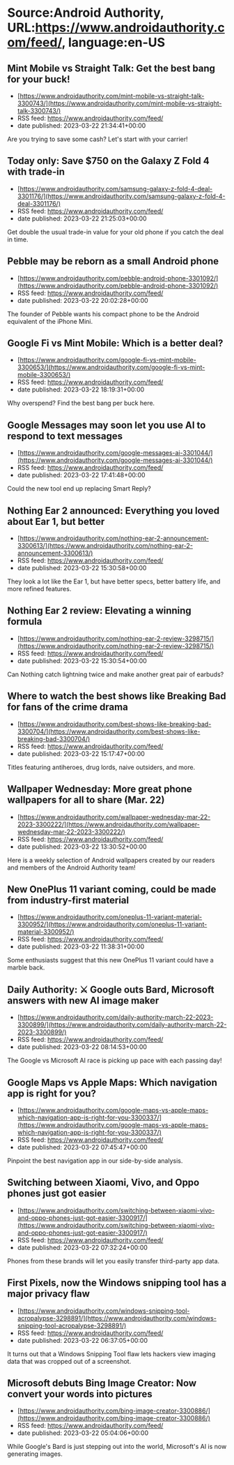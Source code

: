 # Source:Android Authority, URL:https://www.androidauthority.com/feed/, language:en-US

## Mint Mobile vs Straight Talk: Get the best bang for your buck!
 - [https://www.androidauthority.com/mint-mobile-vs-straight-talk-3300743/](https://www.androidauthority.com/mint-mobile-vs-straight-talk-3300743/)
 - RSS feed: https://www.androidauthority.com/feed/
 - date published: 2023-03-22 21:34:41+00:00

Are you trying to save some cash? Let's start with your carrier!

## Today only: Save $750 on the Galaxy Z Fold 4 with trade-in
 - [https://www.androidauthority.com/samsung-galaxy-z-fold-4-deal-3301176/](https://www.androidauthority.com/samsung-galaxy-z-fold-4-deal-3301176/)
 - RSS feed: https://www.androidauthority.com/feed/
 - date published: 2023-03-22 21:25:03+00:00

Get double the usual trade-in value for your old phone if you catch the deal in time.

## Pebble may be reborn as a small Android phone
 - [https://www.androidauthority.com/pebble-android-phone-3301092/](https://www.androidauthority.com/pebble-android-phone-3301092/)
 - RSS feed: https://www.androidauthority.com/feed/
 - date published: 2023-03-22 20:02:28+00:00

The founder of Pebble wants his compact phone to be the Android equivalent of the iPhone Mini.

## Google Fi vs Mint Mobile: Which is a better deal?
 - [https://www.androidauthority.com/google-fi-vs-mint-mobile-3300653/](https://www.androidauthority.com/google-fi-vs-mint-mobile-3300653/)
 - RSS feed: https://www.androidauthority.com/feed/
 - date published: 2023-03-22 18:19:31+00:00

Why overspend? Find the best bang per buck here.

## Google Messages may soon let you use AI to respond to text messages
 - [https://www.androidauthority.com/google-messages-ai-3301044/](https://www.androidauthority.com/google-messages-ai-3301044/)
 - RSS feed: https://www.androidauthority.com/feed/
 - date published: 2023-03-22 17:41:48+00:00

Could the new tool end up replacing Smart Reply?

## Nothing Ear 2 announced: Everything you loved about Ear 1, but better
 - [https://www.androidauthority.com/nothing-ear-2-announcement-3300613/](https://www.androidauthority.com/nothing-ear-2-announcement-3300613/)
 - RSS feed: https://www.androidauthority.com/feed/
 - date published: 2023-03-22 15:30:58+00:00

They look a lot like the Ear 1, but have better specs, better battery life, and more refined features.

## Nothing Ear 2 review: Elevating a winning formula
 - [https://www.androidauthority.com/nothing-ear-2-review-3298715/](https://www.androidauthority.com/nothing-ear-2-review-3298715/)
 - RSS feed: https://www.androidauthority.com/feed/
 - date published: 2023-03-22 15:30:54+00:00

Can Nothing catch lightning twice and make another great pair of earbuds?

## Where to watch the best shows like Breaking Bad for fans of the crime drama
 - [https://www.androidauthority.com/best-shows-like-breaking-bad-3300704/](https://www.androidauthority.com/best-shows-like-breaking-bad-3300704/)
 - RSS feed: https://www.androidauthority.com/feed/
 - date published: 2023-03-22 15:17:47+00:00

Titles featuring antiheroes, drug lords, naive outsiders, and more.

## Wallpaper Wednesday: More great phone wallpapers for all to share (Mar. 22)
 - [https://www.androidauthority.com/wallpaper-wednesday-mar-22-2023-3300222/](https://www.androidauthority.com/wallpaper-wednesday-mar-22-2023-3300222/)
 - RSS feed: https://www.androidauthority.com/feed/
 - date published: 2023-03-22 13:30:52+00:00

Here is a weekly selection of Android wallpapers created by our readers and members of the Android Authority team!

## New OnePlus 11 variant coming, could be made from industry-first material
 - [https://www.androidauthority.com/oneplus-11-variant-material-3300952/](https://www.androidauthority.com/oneplus-11-variant-material-3300952/)
 - RSS feed: https://www.androidauthority.com/feed/
 - date published: 2023-03-22 11:38:31+00:00

Some enthusiasts suggest that this new OnePlus 11 variant could have a marble back.

## Daily Authority: ⚔️ Google outs Bard, Microsoft answers with new AI image maker
 - [https://www.androidauthority.com/daily-authority-march-22-2023-3300899/](https://www.androidauthority.com/daily-authority-march-22-2023-3300899/)
 - RSS feed: https://www.androidauthority.com/feed/
 - date published: 2023-03-22 08:14:53+00:00

The Google vs Microsoft AI race is picking up pace with each passing day!

## Google Maps vs Apple Maps: Which navigation app is right for you?
 - [https://www.androidauthority.com/google-maps-vs-apple-maps-which-navigation-app-is-right-for-you-3300337/](https://www.androidauthority.com/google-maps-vs-apple-maps-which-navigation-app-is-right-for-you-3300337/)
 - RSS feed: https://www.androidauthority.com/feed/
 - date published: 2023-03-22 07:45:47+00:00

Pinpoint the best navigation app in our side-by-side analysis.

## Switching between Xiaomi, Vivo, and Oppo phones just got easier
 - [https://www.androidauthority.com/switching-between-xiaomi-vivo-and-oppo-phones-just-got-easier-3300917/](https://www.androidauthority.com/switching-between-xiaomi-vivo-and-oppo-phones-just-got-easier-3300917/)
 - RSS feed: https://www.androidauthority.com/feed/
 - date published: 2023-03-22 07:32:24+00:00

Phones from these brands will let you easily transfer third-party app data.

## First Pixels, now the Windows snipping tool has a major privacy flaw
 - [https://www.androidauthority.com/windows-snipping-tool-acropalypse-3298891/](https://www.androidauthority.com/windows-snipping-tool-acropalypse-3298891/)
 - RSS feed: https://www.androidauthority.com/feed/
 - date published: 2023-03-22 06:37:05+00:00

It turns out that a Windows Snipping Tool flaw lets hackers view imaging data that was cropped out of a screenshot.

## Microsoft debuts Bing Image Creator: Now convert your words into pictures
 - [https://www.androidauthority.com/bing-image-creator-3300886/](https://www.androidauthority.com/bing-image-creator-3300886/)
 - RSS feed: https://www.androidauthority.com/feed/
 - date published: 2023-03-22 05:04:06+00:00

While Google's Bard is just stepping out into the world, Microsoft's AI is now generating images.


